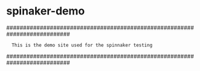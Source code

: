# spinaker-demo

###########################################################################

      This is the demo site used for the spinnaker testing

###########################################################################
